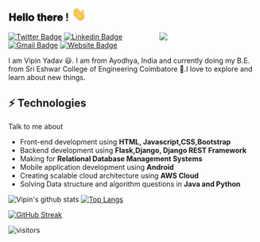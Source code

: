 <!-- ### Hi there 👋 -->
<h2> 𝐇𝐞𝐥𝐥𝐨 𝐭𝐡𝐞𝐫𝐞 ! <img src="https://raw.githubusercontent.com/ABSphreak/ABSphreak/master/gifs/Hi.gif" width="30px"></h2>

<img align='right' src='https://user-images.githubusercontent.com/5713670/87202985-820dcb80-c2b6-11ea-9f56-7ec461c497c3.gif' width='200"'>

[![Twitter Badge](https://img.shields.io/badge/-@vipin6673-1ca0f1?style=flat-square&labelColor=1ca0f1&logo=twitter&logoColor=white&link=https://twitter.com/vipin6673)](https://twitter.com/vipin6673) [![Linkedin Badge](https://img.shields.io/badge/-vipin6673-blue?style=flat-square&logo=Linkedin&logoColor=white&link=https://www.linkedin.com/in/vipin6673/)](https://www.linkedin.com/in/vipin6673/) 
[![Gmail Badge](https://img.shields.io/badge/-vipin6673@gmail.com-c14438?style=flat-square&logo=Gmail&logoColor=white&link=mailto:vipin6673@gmail.com)](mailto:vipin6673@gmail.com) [![Website Badge](https://img.shields.io/badge/Protfolio-https%3A%2F%2Fvipin0.github.io%2F-orange?style=flat-square&logo=Website&logoColor=white&link=https://vipin0.github.io/)](https://vipin0.github.io/)


I am Vipin Yadav 😃. I am from Ayodhya, India and currently doing my B.E. from Sri Eshwar College of Engineering Coimbatore 🏫.I love to explore and learn about new things.

## ⚡ Technologies
Talk to me about
- Front-end development using **HTML, Javascript,CSS,Bootstrap**
- Backend development using **Flask,Django, Django REST Framework**
- Making for **Relational Database Management Systems**
- Mobile application development using **Android**
- Creating scalable cloud architecture using **AWS Cloud**
- Solving Data structure and algorithm questions in **Java and Python**
<!-- ## Projects and websites !! 🤔
- 💬 Ask me about anything an everything.
- 📫 Coding site: [Selfcode.in](https://selfcode.in/)
- 📫 Technology News: [Technewsblog](https://technewsblog.in/)
- 🎯 Portfolio site: [Portfolio](https://vipin0.github.io/)
- ⚡ Fun fact: Internet users blink less than usual. -->

![Vipin's github stats](https://github-readme-stats.vercel.app/api?username=vipin0&hide=["issues"]&show_icons=true&count_private=true) [![Top Langs](https://github-readme-stats.vercel.app/api/top-langs/?username=vipin0&langs_count=8&layout=compact)](https://github.com/anuraghazra/github-readme-stats)

[![GitHub Streak](http://github-readme-streak-stats.herokuapp.com?user=vipin0&count_private=true&theme=vue)](https://git.io/streak-stats)

![visitors](https://visitor-badge.glitch.me/badge?page_id=vipin0.vipin0)


<!--
**vipin0/vipin0** is a ✨ _special_ ✨ repository because its `README.md` (this file) appears on your GitHub profile.

Here are some ideas to get you started:

- 🔭 I’m currently working on ...
- 🌱 I’m currently learning ...
- 👯 I’m looking to collaborate on ...
- 🤔 I’m looking for help with ...
- 💬 Ask me about ...
- 📫 How to reach me: ...
- 😄 Pronouns: ...
- ⚡ Fun fact: ...
-->
